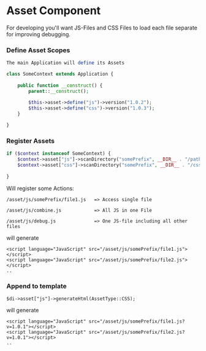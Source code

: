 # Asset Component

For developing you'll want JS-Files and CSS Files to load each file
separate for improving debugging.



### Define Asset Scopes

```php
The main Application will define its Assets

class SomeContext extends Application {
    
    public function __construct() {
        parent::__construct();
        
        $this->asset->define("js")->version("1.0.2");
        $this->asset->define("css")->version("1.0.3");
    }

}
```

### Register Assets

```php
if ($context instanceof SomeContext) {
    $context->asset["js"]->scanDirectory("somePrefix", __DIR__ . "/path/to/jsRoot", "*.js");
    $context->asset["css"]->scanDirectory("somePrefix", __DIR__ . "/cssPath", "*.css");
    
}
```

Will register some Actions:

```
/asset/js/somePrefix/file1.js   => Access single file
```

```
/asset/js/combine.js            => All JS in one File
```

```
/asset/js/debug.js              => One JS-file including all other files
```

will generate

```
<script language="JavaScript" src="/asset/js/somePrefix/file1.js"></script>
<script language="JavaScript" src="/asset/js/somePrefix/file2.js"></script>
.. 
```


### Append to template

```
$di->asset["js"]->generateHtml(AssetType::CSS);
```
will generate

```
<script language="JavaScript" src="/asset/js/somePrefix/file1.js?v=1.0.1"></script>
<script language="JavaScript" src="/asset/js/somePrefix/file2.js?v=1.0.1"></script>
.. 
```

